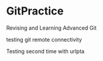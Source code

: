# GitPractice
Revising and Learning Advanced Git

testing git  remote connectivity

Testing second time with urlpta 
